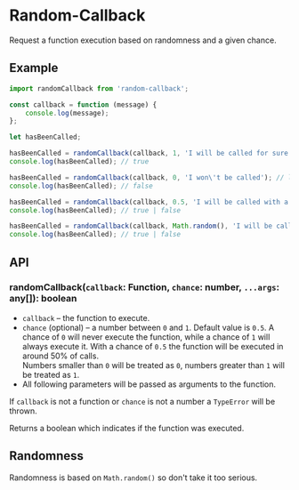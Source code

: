 # Random-Callback

Request a function execution based on randomness and a given chance.

## Example

```js
import randomCallback from 'random-callback';

const callback = function (message) {
    console.log(message);
};

let hasBeenCalled;

hasBeenCalled = randomCallback(callback, 1, 'I will be called for sure'); // logs 'I will be called for sure'
console.log(hasBeenCalled); // true

hasBeenCalled = randomCallback(callback, 0, 'I won\'t be called'); // logs nothing
console.log(hasBeenCalled); // false

hasBeenCalled = randomCallback(callback, 0.5, 'I will be called with a chance of 50%');
console.log(hasBeenCalled); // true | false

hasBeenCalled = randomCallback(callback, Math.random(), 'I will be called completly random');
console.log(hasBeenCalled); // true | false

```

## API

### randomCallback(`callback`: Function, `chance`: number, `...args`: any[]): boolean

- `callback` – the function to execute.
- `chance` (optional) – a number between `0` and `1`. Default value is `0.5`.
  A chance of `0` will never execute the function, while a chance of `1` will always execute it. With a chance of `0.5` the function will be executed in around 50% of calls.  
  Numbers smaller than `0` will be treated as `0`, numbers greater than `1` will be treated as `1`.
- All following parameters will be passed as arguments to the function.

If `callback` is not a function or `chance` is not a number a `TypeError` will be thrown.

Returns a boolean which indicates if the function was executed.

## Randomness

Randomness is based on `Math.random()` so don't take it too serious.


